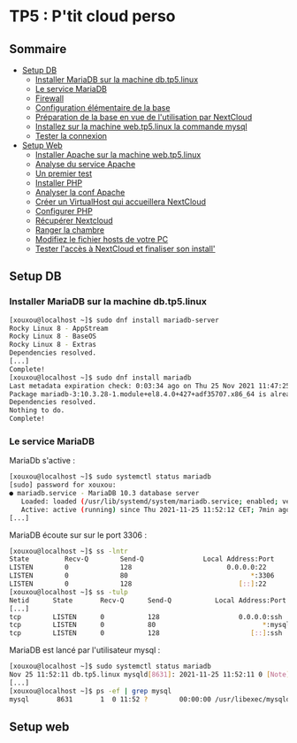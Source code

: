 # TP5 : P'tit cloud perso

## Sommaire

- [Setup DB](#p1)
    - [Installer MariaDB sur la machine db.tp5.linux](#p11)
    - [Le service MariaDB](#p12)
    - [Firewall](#p13)
    - [Configuration élémentaire de la base](#p14)
    - [Préparation de la base en vue de l'utilisation par NextCloud](#p15)
    - [Installez sur la machine web.tp5.linux la commande mysql](#p16)
    - [Tester la connexion](#p17)
- [Setup Web](#p2)
    - [Installer Apache sur la machine web.tp5.linux](#p21)
    - [Analyse du service Apache](#p22)
    - [Un premier test](#p23)
    - [Installer PHP](#p24)
    - [Analyser la conf Apache](#p25)
    - [Créer un VirtualHost qui accueillera NextCloud](#p26)
    - [Configurer PHP](#p27)
    - [Récupérer Nextcloud](#p28)
    - [Ranger la chambre](#p29)
    - [Modifiez le fichier hosts de votre PC](#p210)
    - [Tester l'accès à NextCloud et finaliser son install'](#p211)

## Setup DB <a name="p1"></a>

### Installer MariaDB sur la machine db.tp5.linux <a name="p11"></a>

```bash
[xouxou@localhost ~]$ sudo dnf install mariadb-server
Rocky Linux 8 - AppStream                                                                13 kB/s | 4.8 kB     00:00
Rocky Linux 8 - BaseOS                                                                   12 kB/s | 4.3 kB     00:00
Rocky Linux 8 - Extras                                                                  9.5 kB/s | 3.5 kB     00:00
Dependencies resolved.
[...]
Complete!
[xouxou@localhost ~]$ sudo dnf install mariadb
Last metadata expiration check: 0:03:34 ago on Thu 25 Nov 2021 11:47:25 AM CET.
Package mariadb-3:10.3.28-1.module+el8.4.0+427+adf35707.x86_64 is already installed.
Dependencies resolved.
Nothing to do.
Complete!
```

### Le service MariaDB <a name="p12"></a>

MariaDb s'active :
```bash
[xouxou@localhost ~]$ sudo systemctl status mariadb
[sudo] password for xouxou:
● mariadb.service - MariaDB 10.3 database server
   Loaded: loaded (/usr/lib/systemd/system/mariadb.service; enabled; vendor preset: disabled)
   Active: active (running) since Thu 2021-11-25 11:52:12 CET; 7min ago
[...]
```
MariaDB écoute sur sur le port 3306 :
```bash
[xouxou@localhost ~]$ ss -lntr
State         Recv-Q        Send-Q               Local Address:Port               Peer Address:Port       Process
LISTEN        0             128                        0.0.0.0:22                      0.0.0.0:*
LISTEN        0             80                               *:3306                          *:*
LISTEN        0             128                           [::]:22                         [::]:*
[xouxou@localhost ~]$ ss -tulp
Netid      State       Recv-Q      Send-Q           Local Address:Port              Peer Address:Port      Process
[...]
tcp        LISTEN      0           128                    0.0.0.0:ssh                    0.0.0.0:*
tcp        LISTEN      0           80                           *:mysql                        *:*
tcp        LISTEN      0           128                       [::]:ssh                       [::]:*
```
MariaDB est lancé par l'utilisateur mysql :
```bash
[xouxou@localhost ~]$ sudo systemctl status mariadb
Nov 25 11:52:11 db.tp5.linux mysqld[8631]: 2021-11-25 11:52:11 0 [Note] /usr/libexec/mysqld (mysqld 10.3.28-MariaDB) starting as process 8631 ...
[...]
[xouxou@localhost ~]$ ps -ef | grep mysql
mysql       8631       1  0 11:52 ?        00:00:00 /usr/libexec/mysqld --basedir=/usr
```

## Setup web <a name="p2"></a>